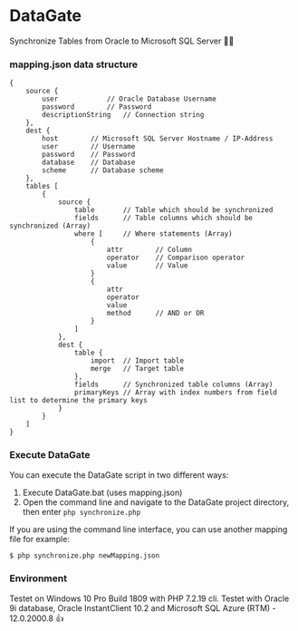 # DataGate

Synchronize Tables from Oracle to Microsoft SQL Server :page_facing_up::door:

### mapping.json data structure

```
{
	source {
		user			// Oracle Database Username
		password		// Password
		descriptionString	// Connection string
	},
	dest {
		host		// Microsoft SQL Server Hostname / IP-Address
		user		// Username
		password	// Password
		database	// Database
		scheme		// Database scheme
	},
	tables [
		{
			source {
				table		// Table which should be synchronized
				fields		// Table columns which should be synchronized (Array)
				where [		// Where statements (Array)
					{
						attr		// Column
						operator	// Comparison operator
						value		// Value
					}
					{
						attr
						operator
						value
						method		// AND or OR
					}
				]
			},
			dest {
				table {
					import	// Import table
					merge	// Target table
				},
				fields		// Synchronized table columns (Array)
				primaryKeys	// Array with index numbers from field list to determine the primary keys
			}
		}
	]
}
```

### Execute DataGate

You can execute the DataGate script in two different ways:

1. Execute DataGate.bat (uses mapping.json)
2. Open the command line and navigate to the DataGate project directory, then enter `php synchronize.php`

If you are using the command line interface, you can use another mapping file for example:
```bash
$ php synchronize.php newMapping.json
```

### Environment

Testet on Windows 10 Pro Build 1809 with PHP 7.2.19 cli.
Testet with Oracle 9i database, Oracle InstantClient 10.2 and Microsoft SQL Azure (RTM) - 12.0.2000.8 :+1:
